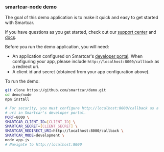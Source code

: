 ### smartcar-node demo
The goal of this demo application is to make it quick and easy to get started with Smartcar.

If you have questions as you get started, check out our [support center](https://support.smartcar.com) and [docs](https://smartcar.com/docs).

Before you run the demo application, you will need:
- An application configured on Smartcar's [developer portal](https://developer.smartcar.com). When configuring your app, please include `http://localhost:8000/callback` as a redirect uri.
- A client id and secret (obtained from your app configuration above).

To run the demo:
```bash
git clone https://github.com/smartcar/demo.git
cd demo/node
npm install

# For security, you must configure http://localhost:8000/callback as a redirect
# uri in Smartcar's developer portal.
PORT=8000 \
SMARTCAR_CLIENT_ID=[CLIENT_ID] \
SMARTCAR_SECRET=[CLIENT_SECRET] \
SMARTCAR_REDIRECT_URI=http://localhost:8000/callback \
SMARTCAR_MODE=development \
node app.js
# Navigate to http://localhost:8000
```
